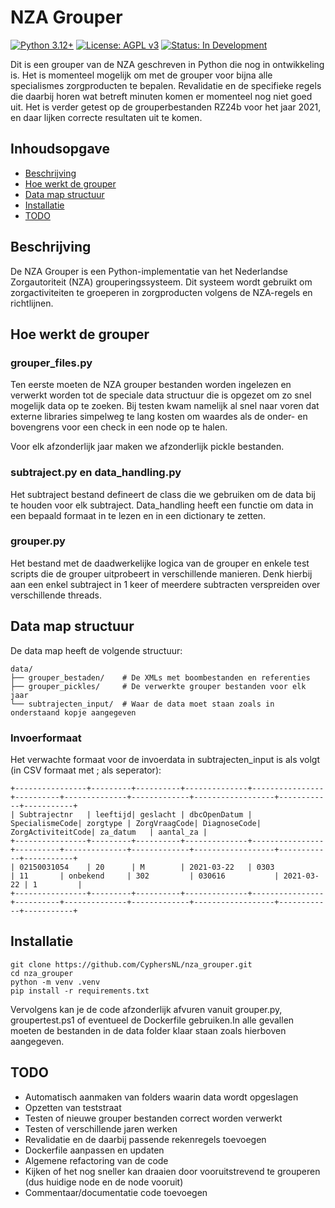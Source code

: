 # NZA Grouper

[![Python 3.12+](https://img.shields.io/badge/python-3.12+-blue.svg)](https://www.python.org/downloads/release/python-3120/)
[![License: AGPL v3](https://img.shields.io/badge/License-AGPL%20v3-blue.svg)](https://www.gnu.org/licenses/agpl-3.0)
[![Status: In Development](https://img.shields.io/badge/Status-In%20Development-orange.svg)]()

Dit is een grouper van de NZA geschreven in Python die nog in ontwikkeling is. Het is momenteel mogelijk om met de grouper voor bijna alle specialismes zorgproducten te bepalen. Revalidatie en de specifieke regels die daarbij horen wat betreft minuten komen er momenteel nog niet goed uit. Het is verder getest op de grouperbestanden RZ24b voor het jaar 2021, en daar lijken correcte resultaten uit te komen.

## Inhoudsopgave
- [Beschrijving](#beschrijving)
- [Hoe werkt de grouper](#hoe-werkt-de-grouper)
- [Data map structuur](#Data-map-structuur)
- [Installatie](#installatie)
- [TODO](#todo)

## Beschrijving
De NZA Grouper is een Python-implementatie van het Nederlandse Zorgautoriteit (NZA) grouperingssysteem. Dit systeem wordt gebruikt om zorgactiviteiten te groeperen in zorgproducten volgens de NZA-regels en richtlijnen.

## Hoe werkt de grouper

### grouper_files.py
Ten eerste moeten de NZA grouper bestanden worden ingelezen en verwerkt worden tot de speciale data structuur die is opgezet om zo snel mogelijk data op te zoeken. Bij testen kwam namelijk al snel naar voren dat externe libraries simpelweg te lang kosten om waardes als de onder- en bovengrens voor een check in een node op te halen.

Voor elk afzonderlijk jaar maken we afzonderlijk pickle bestanden.

### subtraject.py en data_handling.py
Het subtraject bestand defineert de class die we gebruiken om de data bij te houden voor elk subtraject. Data_handling heeft een functie om data in een bepaald formaat in te lezen en in een dictionary te zetten.

### grouper.py
Het bestand met de daadwerkelijke logica van de grouper en enkele test scripts die de grouper uitprobeert in verschillende manieren. Denk hierbij aan een enkel subtraject in 1 keer of meerdere subtracten verspreiden over verschillende threads.

## Data map structuur
De data map heeft de volgende structuur:

```
data/
├── grouper_bestaden/    # De XMLs met boombestanden en referenties
├── grouper_pickles/     # De verwerkte grouper bestanden voor elk jaar
└── subtrajecten_input/  # Waar de data moet staan zoals in onderstaand kopje aangegeven
```

### Invoerformaat
Het verwachte formaat voor de invoerdata in subtrajecten_input is als volgt (in CSV formaat met ; als seperator):
``` CSV
+----------------+---------+----------+--------------+----------------+----------+--------------+-------------+------------------+------------+-----------+
| Subtrajectnr   | leeftijd| geslacht | dbcOpenDatum | SpecialismeCode| zorgtype | ZorgVraagCode| DiagnoseCode| ZorgActiviteitCode| za_datum   | aantal_za |
+----------------+---------+----------+--------------+----------------+----------+--------------+-------------+------------------+------------+-----------+
| 02150031054    | 20      | M        | 2021-03-22   | 0303           | 11       | onbekend     | 302         | 030616           | 2021-03-22 | 1         |
+----------------+---------+----------+--------------+----------------+----------+--------------+-------------+------------------+------------+-----------+
```

## Installatie
```
git clone https://github.com/CyphersNL/nza_grouper.git
cd nza_grouper
python -m venv .venv
pip install -r requirements.txt
```

Vervolgens kan je de code afzonderlijk afvuren vanuit grouper.py, groupertest.ps1 of eventueel de Dockerfile gebruiken.In alle gevallen moeten de bestanden in de data folder klaar staan zoals hierboven aangegeven.

## TODO
- Automatisch aanmaken van folders waarin data wordt opgeslagen
- Opzetten van teststraat
- Testen of nieuwe grouper bestanden correct worden verwerkt
- Testen of verschillende jaren werken
- Revalidatie en de daarbij passende rekenregels toevoegen
- Dockerfile aanpassen en updaten
- Algemene refactoring van de code
- Kijken of het nog sneller kan draaien door vooruitstrevend te grouperen (dus huidige node en de node vooruit)
- Commentaar/documentatie code toevoegen
